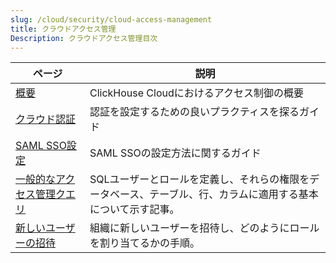 ```yaml
---
slug: /cloud/security/cloud-access-management
title: クラウドアクセス管理
Description: クラウドアクセス管理目次
---
```


| ページ                                                                                        | 説明                                                                                                                                           |
|----------------------------------------------------------------------------------------------|------------------------------------------------------------------------------------------------------------------------------------------------|
| [概要](/cloud/security/cloud-access-management/overview)                                      | ClickHouse Cloudにおけるアクセス制御の概要                                                                                                     |
| [クラウド認証](/cloud/security/cloud-authentication)                                          | 認証を設定するための良いプラクティスを探るガイド                                                                                                   |
| [SAML SSO設定](/cloud/security/saml-setup)                                                  | SAML SSOの設定方法に関するガイド                                                                                                               |
| [一般的なアクセス管理クエリ](/cloud/security/common-access-management-queries)              | SQLユーザーとロールを定義し、それらの権限をデータベース、テーブル、行、カラムに適用する基本について示す記事。                                          |
| [新しいユーザーの招待](/cloud/security/inviting-new-users)                                  | 組織に新しいユーザーを招待し、どのようにロールを割り当てるかの手順。                                                                           |
